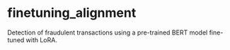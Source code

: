 # finetuning_alignment
Detection of fraudulent transactions using a pre-trained BERT model fine-tuned with LoRA.
